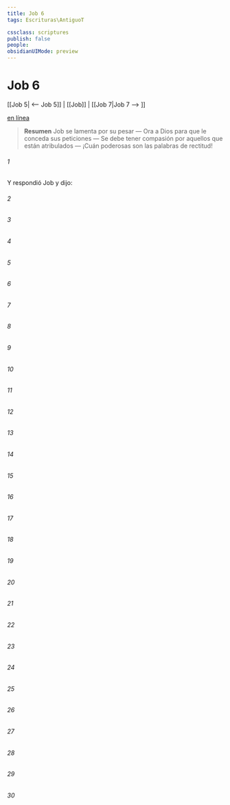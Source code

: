 ```yaml
---
title: Job 6
tags: Escrituras\AntiguoT

cssclass: scriptures
publish: false
people:
obsidianUIMode: preview
---
```


# Job 6
[[Job 5| <-- Job 5]] | [[Job]] | [[Job 7|Job 7 --> ]]

[en línea](https://churchofjesuschrist.org/study/scriptures/ot/job/6?lang=spa)

> __Resumen__
Job se lamenta por su pesar — Ora a Dios para que le conceda sus peticiones — Se debe tener compasión por aquellos que están atribulados — ¡Cuán poderosas son las palabras de rectitud!

###### 1 
Y respondió Job y dijo:

###### 2 


###### 3 


###### 4 


###### 5 


###### 6 


###### 7 


###### 8 


###### 9 


###### 10 


###### 11 


###### 12 


###### 13 


###### 14 


###### 15 


###### 16 


###### 17 


###### 18 


###### 19 


###### 20 


###### 21 


###### 22 


###### 23 


###### 24 


###### 25 


###### 26 


###### 27 


###### 28 


###### 29 


###### 30 


